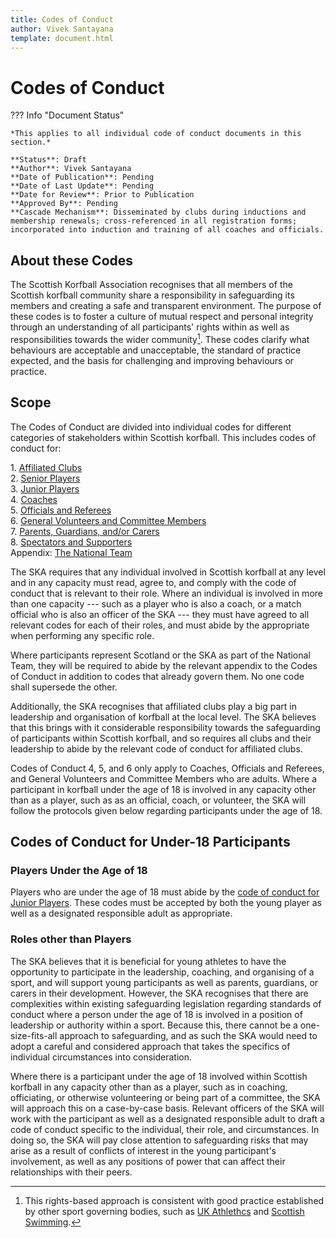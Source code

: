 ```yaml
---
title: Codes of Conduct
author: Vivek Santayana
template: document.html
---
```


# Codes of Conduct

??? Info "Document Status"

    *This applies to all individual code of conduct documents in this section.*

    **Status**: Draft  
    **Author**: Vivek Santayana  
    **Date of Publication**: Pending  
    **Date of Last Update**: Pending  
    **Date for Review**: Prior to Publication  
    **Approved By**: Pending  
    **Cascade Mechanism**: Disseminated by clubs during inductions and membership renewals; cross-referenced in all registration forms; incorporated into induction and training of all coaches and officials.

## About these Codes

The Scottish Korfball Association recognises that all members of the Scottish korfball community share a responsibility in safeguarding its members and creating a safe and transparent environment.
The purpose of these codes is to foster a culture of mutual respect and personal integrity through an understanding of all participants' rights within as well as responsibilities towards the wider community[^1].
These codes clarify what behaviours are acceptable and unacceptable, the standard of practice expected, and the basis for challenging and improving behaviours or practice.

## Scope

The Codes of Conduct are divided into individual codes for different categories of stakeholders within Scottish korfball.
This includes codes of conduct for:

1\. [Affiliated Clubs](clubs.md)  
2\. [Senior Players](senior-players.md)  
3\. [Junior Players](junior-players.md)  
4\. [Coaches](coaches.md)  
5\. [Officials and Referees](officials.md)  
6\. [General Volunteers and Committee Members](volunteers.md)  
7\. [Parents, Guardians, and/or Carers](guardians.md)  
8\. [Spectators and Supporters](spectators.md)  
Appendix: [The National Team](national-team.md)

The SKA requires that any individual involved in Scottish korfball at any level and in any capacity must read, agree to, and comply with the code of conduct that is relevant to their role.
Where an individual is involved in more than one capacity --- such as a player who is also a coach, or a match official who is also an officer of the SKA --- they must have agreed to all relevant codes for each of their roles, and must abide by the appropriate when performing any specific role.

Where participants represent Scotland or the SKA as part of the National Team, they will be required to abide by the relevant appendix to the Codes of Conduct in addition to codes that already govern them.
No one code shall supersede the other.

Additionally, the SKA recognises that affiliated clubs play a big part in leadership and organisation of korfball at the local level.
The SKA believes that this brings with it considerable responsibility towards the safeguarding of participants within Scottish korfball, and so requires all clubs and their leadership to abide by the relevant code of conduct for affiliated clubs.

Codes of Conduct 4, 5, and 6 only apply to Coaches, Officials and Referees, and General Volunteers and Committee Members who are adults.
Where a participant in korfball under the age of 18 is involved in any capacity other than as a player, such as as an official, coach, or volunteer, the SKA will follow the protocols given below regarding participants under the age of 18.

## Codes of Conduct for Under-18 Participants

### Players Under the Age of 18

Players who are under the age of 18 must abide by the [code of conduct for Junior Players](./junior-players.md).
These codes must be accepted by both the young player as well as a designated responsible adult as appropriate.

### Roles other than Players

The SKA believes that it is beneficial for young athletes to have the opportunity to participate in the leadership, coaching, and organising of a sport, and will support young participants as well as parents, guardians, or carers in their development.
However, the SKA recognises that there are complexities within existing safeguarding legislation regarding standards of conduct where a person under the age of 18 is involved in a position of leadership or authority within a sport.
Because this, there cannot be a one-size-fits-all approach to safeguarding, and as such the SKA would need to adopt a careful and considered approach that takes the specifics of individual circumstances into consideration.

Where there is a participant under the age of 18 involved within Scottish korfball in any capacity other than as a player, such as in coaching, officiating, or otherwise volunteering or being part of a committee, the SKA will approach this on a case-by-case basis.
Relevant officers of the SKA will work with the participant as well as a designated responsible adult to draft a code of conduct specific to the individual, their role, and circumstances.
In doing so, the SKA will pay close attention to safeguarding risks that may arise as a result of conflicts of interest in the young participant's involvement, as well as any positions of power that can affect their relationships with their peers.

<!-- Footnotes -->

[^1]:
    This rights-based approach is consistent with good practice established by other sport governing bodies, such as [UK Athlethcs](https://www.uka.org.uk/governance/safegarding/codes-of-conduct/) and [Scottish Swimming](https://live-scotswim-full.ocs-software.com/2-code-of-conduct/).
